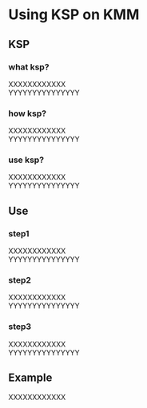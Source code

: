 # Using KSP on KMM

## KSP

### what ksp?
XXXXXXXXXXXX<br />
YYYYYYYYYYYYYYY<br />

### how ksp?
XXXXXXXXXXXX<br />
YYYYYYYYYYYYYYY<br />

### use ksp?
XXXXXXXXXXXX<br />
YYYYYYYYYYYYYYY<br />

## Use

### step1
XXXXXXXXXXXX<br />
YYYYYYYYYYYYYYY<br />

### step2
XXXXXXXXXXXX<br />
YYYYYYYYYYYYYYY<br />

### step3
XXXXXXXXXXXX<br />
YYYYYYYYYYYYYYY<br />

## Example

XXXXXXXXXXXX<br />


